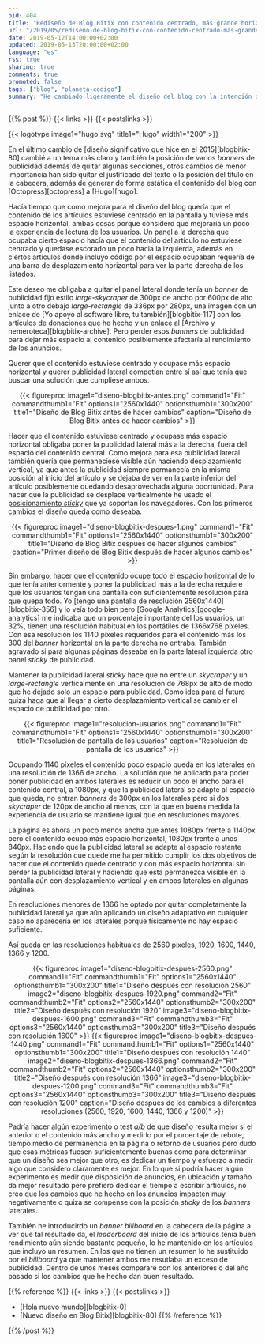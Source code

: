 ```yaml
---
pid: 404
title: "Rediseño de Blog Bitix con contenido centrado, más grande horizontalmente y publicidad lateral sticky"
url: "/2019/05/rediseno-de-blog-bitix-con-contenido-centrado-mas-grande-horizontalmente-y-publicidad-lateral-sticky/"
date: 2019-05-12T14:00:00+02:00
updated: 2019-05-13T20:00:00+02:00
language: "es"
rss: true
sharing: true
comments: true
promoted: false
tags: ["blog", "planeta-codigo"]
summary: "He cambiado ligeramente el diseño del blog con la intención de mejorar la experiencia de usuario haciendo que el contenido quede centrado en la pantalla en vez de estar desplazado un poco a la izquierda por un panel lateral. Pero más espacio horizontal para el contenido podría afectar negativamente al rendmiento de los _banners_ de publicidad laterales si tenía que quitarlos con lo que he tenido que buscar una solución para ambos requerimientos. También he experimentado con la disposición de la publicidad, incluido un _billboard_ y publicidad lateral _sticky_ para que permanezca más tiempo visible y quizá mejorar su rendmiento."
---
```


{{% post %}}
{{< links >}}
{{< postslinks >}}

{{< logotype image1="hugo.svg" title1="Hugo" width1="200" >}}

En el último cambio de [diseño significativo que hice en el 2015][blogbitix-80] cambié a un tema más claro y también la posición de varios _banners_ de publicidad además de quitar algunas secciones, otros cambios de menor importancia han sido quitar el justificado del texto o la posición del título en la cabecera, además de generar de forma estática el contenido del blog con [Octopress][octopress] a [Hugo][hugo].

Hacía tiempo que como mejora para el diseño del blog quería que el contenido de los artículos estuviese centrado en la pantalla y tuviese más espacio horizontal, ambas cosas porque considero que mejoraría un poco la experiencia de lectura de los usuarios. Un panel a la derecha que ocupaba cierto espacio hacía que el contenido del artículo no estuviese centrado y quedase escorado un poco hacia la izquierda, además en ciertos artículos donde incluyo código por el espacio ocupaban requería de una barra de desplazamiento horizontal para ver la parte derecha de los listados.

Este deseo me obligaba a quitar el panel lateral donde tenía un _banner_ de publicidad fijo estilo _large-skycraper_ de 300px de ancho por 600px de alto junto a otro debajo _large-rectangle_ de 336px por 280px, una imagen con un enlace de [Yo apoyo al software libre, tu también][blogbitix-117] con los artículos de donaciones que he hecho y un enlace al [Archivo y hemeroteca][blogbitix-archive]. Pero perder esos _banners_ de publicidad para dejar más espacio al contenido posiblemente afectaría al rendimiento de los anuncios.

Querer que el contenido estuviese centrado y ocupase más espacio horizontal y querer publicidad lateral competían entre sí así que tenía que buscar una solución que cumpliese ambos.

<div class="media" style="text-align: center;">
    {{< figureproc
        image1="diseno-blogbitix-antes.png" command1="Fit" commandthumb1="Fit" options1="2560x1440" optionsthumb1="300x200" title1="Diseño de Blog Bitix antes de hacer cambios"
        caption="Diseño de Blog Bitix antes de hacer cambios" >}}
</div>

Hacer que el contenido estuviese centrado y ocupase más espacio horizontal obligaba poner la publicidad lateral más a la derecha, fuera del espacio del contenido central. Como mejora para esa publicidad lateral también quería que permaneciese visible aún haciendo desplazamiento vertical, ya que antes la publicidad siempre permanecía en la misma posición al inicio del artículo y se dejaba de ver en la parte inferior del artículo posiblemente quedando desaprovechada alguna oportunidad. Para hacer que la publicidad se desplace verticalmente he usado el [posicionamiento _sticky_](https://developer.mozilla.org/en-US/docs/Web/CSS/position) que ya soportan los navegadores. Con los primeros cambios el diseño queda como deseaba.

<div class="media" style="text-align: center;">
    {{< figureproc
        image1="diseno-blogbitix-despues-1.png" command1="Fit" commandthumb1="Fit" options1="2560x1440" optionsthumb1="300x200" title1="Diseño de Blog Bitix después de hacer algunos cambios"
        caption="Primer diseño de Blog Bitix después de hacer algunos cambios" >}}
</div>

Sin embargo, hacer que el contenido ocupe todo el espacio horizontal de lo que tenía anteriormente y poner la publicidad más a la derecha requiere que los usuarios tengan una pantalla con suficientemente resolución para que quepa todo. Yo [tengo una pantalla de resolución 2560x1440][blogbitix-356] y lo veía todo bien pero [Google Analytics][google-analytics] me indicaba que un porcentaje importante del los usuarios, un 32%, tienen una resolución habitual en los portátiles de 1366x768 píxeles. Con esa resolución los 1140 píxeles requeridos para el contenido más los 300 del _banner_ horizontal en la parte derecha no entraba. También agravado si para algunas páginas deseaba en la parte lateral izquierda otro panel _sticky_ de publicidad.

Mantener la publicidad lateral _sticky_ hace que no entre un _skycraper_ y un _large-rectangle_ verticalmente en una resolución de 768px de alto de modo que he dejado solo un espacio para publicidad. Como idea para el futuro quizá haga que al llegar a cierto desplazamiento vertical se cambier el espacio de publicidad por otro.

<div class="media" style="text-align: center;">
    {{< figureproc
        image1="resolucion-usuarios.png" command1="Fit" commandthumb1="Fit" options1="2560x1440" optionsthumb1="300x200" title1="Resolución de pantalla de los usuarios"
        caption="Resolución de pantalla de los usuarios" >}}
</div>

Ocupando 1140 píxeles el contenido poco espacio queda en los laterales en una resolución de 1366 de ancho. La solución que he aplicado para poder poner publicidad en ambos laterales es reducir un poco el ancho para el contenido central, a 1080px, y que la publicidad lateral se adapte al espacio que queda, no entran _banners_ de 300px en los laterales pero si dos _skycraper_ de 120px de ancho al menos, con la que en buena medida la experiencia de usuario se mantiene igual que en resoluciones mayores.

La página es ahora un poco menos ancha que antes 1080px frente a 1140px pero el contenido ocupa más espacio horizontal, 1080px frente a unos 840px. Haciendo que la publicidad lateral se adapte al espacio restante según la resolución que quede me ha permitido cumplir los dos objetivos de hacer que el contenido quede centrado y con más espacio horizontal sin perder la publicidad lateral y haciendo que esta permanezca visible en la pantalla aún con desplazamiento vertical y en ambos laterales en algunas páginas.

En resoluciones menores de 1366 he optado por quitar completamente la publicidad lateral ya que aún aplicando un diseño adaptativo en cualquier caso no aparecería en los laterales porque físicamente no hay espacio suficiente.

Así queda en las resoluciones habituales de 2560 píxeles, 1920, 1600, 1440, 1366 y 1200.

<div class="media" style="text-align: center;">
    {{< figureproc
        image1="diseno-blogbitix-despues-2560.png" command1="Fit" commandthumb1="Fit" options1="2560x1440" optionsthumb1="300x200" title1="Diseño después con resolución 2560"
        image2="diseno-blogbitix-despues-1920.png" command2="Fit" commandthumb2="Fit" options2="2560x1440" optionsthumb2="300x200" title2="Diseño después con resolución 1920"
        image3="diseno-blogbitix-despues-1600.png" command3="Fit" commandthumb3="Fit" options3="2560x1440" optionsthumb3="300x200" title3="Diseño después con resolución 1600" >}}
    {{< figureproc
        image1="diseno-blogbitix-despues-1440.png" command1="Fit" commandthumb1="Fit" options1="2560x1440" optionsthumb1="300x200" title1="Diseño después con resolución 1440"
        image2="diseno-blogbitix-despues-1366.png" command2="Fit" commandthumb2="Fit" options2="2560x1440" optionsthumb2="300x200" title2="Diseño después con resolución 1366"
        image3="diseno-blogbitix-despues-1200.png" command3="Fit" commandthumb3="Fit" options3="2560x1440" optionsthumb3="300x200" title3="Diseño después con resolución 1200"
        caption="Diseño después de los cambios a diferentes resoluciones (2560, 1920, 1600, 1440, 1366 y 1200)" >}}
</div>

Padría hacer algún experimento o test _a/b_ de que diseño resulta mejor si el anterior o el contenido más ancho y medirlo por el porcentaje de rebote, tiempo medio de permanencia en la página o retorno de usuarios pero dudo que esas métricas fuesen suficientemente buenas como para determinar que un diseño sea mejor que otro, es dedicar un tiempo y esfuerzo a medir algo que considero claramente es mejor. En lo que si podría hacer algún experimento es medir que disposición de anuncios, en ubicación y tamaño da mejor resultado pero prefiero dedicar el tiempo a escribir artículos, no creo que los cambios que he hecho en los anuncios impacten muy negativamente o quiza se compense con la posición _sticky_ de los _banners_ laterales.

También he introducirdo un _banner_ _billboard_ en la cabecera de la página a ver que tal resultado da, el _leaderboard_ del inicio de los artículos tenía buen rendimiento aún siendo bastante pequeño, lo he mantenido en los artículos que incluyo un resumen. En los que no tienen un resumen lo he sustituido por el _billboard_ ya que mantener ambos me resutlaba un exceso de publicidad. Dentro de unos meses compararé con los anteriores o del año pasado si los cambios que he hecho dan buen resultado.

{{% reference %}}
{{< links >}}
{{< postslinks >}}
* [Hola nuevo mundo][blogbitix-0]
* [Nuevo diseño en Blog Bitix][blogbitix-80]
{{% /reference %}}

{{% /post %}}
